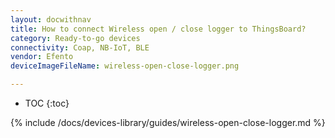 ```yaml
---
layout: docwithnav
title: How to connect Wireless open / close logger to ThingsBoard?
category: Ready-to-go devices
connectivity: Coap, NB-IoT, BLE
vendor: Efento
deviceImageFileName: wireless-open-close-logger.png

---
```


* TOC
{:toc}

{% include /docs/devices-library/guides/wireless-open-close-logger.md %}
